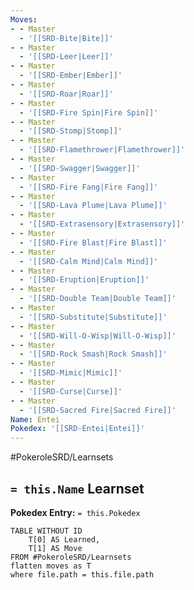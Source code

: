 ```yaml
---
Moves:
- - Master
  - '[[SRD-Bite|Bite]]'
- - Master
  - '[[SRD-Leer|Leer]]'
- - Master
  - '[[SRD-Ember|Ember]]'
- - Master
  - '[[SRD-Roar|Roar]]'
- - Master
  - '[[SRD-Fire Spin|Fire Spin]]'
- - Master
  - '[[SRD-Stomp|Stomp]]'
- - Master
  - '[[SRD-Flamethrower|Flamethrower]]'
- - Master
  - '[[SRD-Swagger|Swagger]]'
- - Master
  - '[[SRD-Fire Fang|Fire Fang]]'
- - Master
  - '[[SRD-Lava Plume|Lava Plume]]'
- - Master
  - '[[SRD-Extrasensory|Extrasensory]]'
- - Master
  - '[[SRD-Fire Blast|Fire Blast]]'
- - Master
  - '[[SRD-Calm Mind|Calm Mind]]'
- - Master
  - '[[SRD-Eruption|Eruption]]'
- - Master
  - '[[SRD-Double Team|Double Team]]'
- - Master
  - '[[SRD-Substitute|Substitute]]'
- - Master
  - '[[SRD-Will-O-Wisp|Will-O-Wisp]]'
- - Master
  - '[[SRD-Rock Smash|Rock Smash]]'
- - Master
  - '[[SRD-Mimic|Mimic]]'
- - Master
  - '[[SRD-Curse|Curse]]'
- - Master
  - '[[SRD-Sacred Fire|Sacred Fire]]'
Name: Entei
Pokedex: '[[SRD-Entei|Entei]]'
---
```


#PokeroleSRD/Learnsets

## `= this.Name` Learnset

**Pokedex Entry:** `= this.Pokedex`

```dataview
TABLE WITHOUT ID
    T[0] AS Learned,
    T[1] AS Move
FROM #PokeroleSRD/Learnsets
flatten moves as T
where file.path = this.file.path
```
